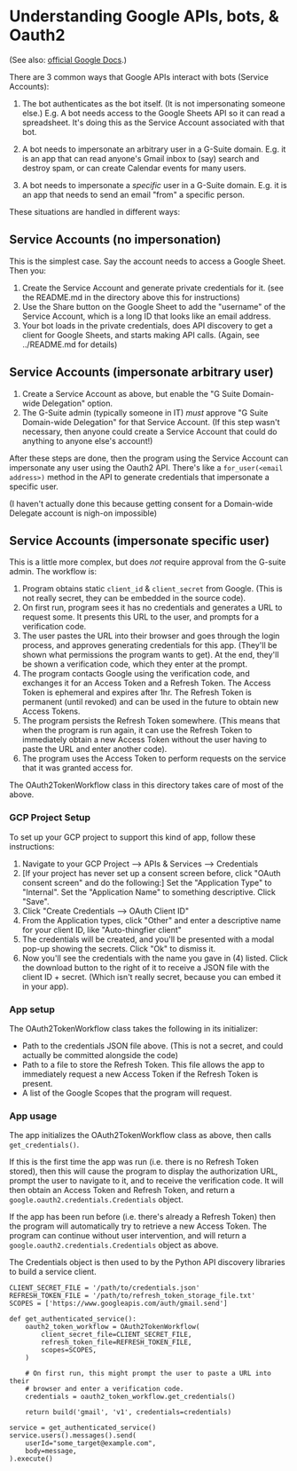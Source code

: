 # Understanding Google APIs, bots, & Oauth2

(See also: [official Google Docs](https://developers.google.com/api-client-library/python/auth/installed-app).)

There are 3 common ways that Google APIs interact with bots (Service Accounts):

1) The bot authenticates as the bot itself. (It is not impersonating someone else.)
   E.g. A bot needs access to the Google Sheets API so it can read a spreadsheet. It's doing
   this as the Service Account associated with that bot.

2) A bot needs to impersonate an arbitrary user in a G-Suite domain. E.g. it is an app that
   can read anyone's Gmail inbox to (say) search and destroy spam, or can create Calendar
   events for many users.

3) A bot needs to impersonate a _specific_ user in a G-Suite domain. E.g. it is an app that
   needs to send an email "from" a specific person.

These situations are handled in different ways:

## Service Accounts (no impersonation)

This is the simplest case. Say the account needs to access a Google Sheet. Then you:
1) Create the Service Account and generate private credentials for it. (see the README.md
   in the directory above this for instructions)
2) Use the Share button on the Google Sheet to add the "username" of the Service Account,
   which is a long ID that looks like an email address.
3) Your bot loads in the private credentials, does API discovery to get a client for
   Google Sheets, and starts making API calls. (Again, see ../README.md for details)

## Service Accounts (impersonate arbitrary user)

1) Create a Service Account as above, but enable the "G Suite Domain-wide Delegation" option.
2) The G-Suite admin (typically someone in IT) _must_ approve "G Suite Domain-wide Delegation"
   for that Service Account. (If this step wasn't necessary, then anyone could create a
   Service Account that could do anything to anyone else's account!)

After these steps are done, then the program using the Service Account can impersonate any
user using the Oauth2 API. There's like a `for_user(<email address>)` method in the API
to generate credentials that impersonate a specific user.

(I haven't actually done this because getting consent for a Domain-wide Delegate account
is nigh-on impossible)

## Service Accounts (impersonate specific user)

This is a little more complex, but does _not_ require approval from the G-suite admin. The
workflow is:

1) Program obtains static `client_id` & `client_secret` from Google. (This is not really
   secret, they can be embedded in the source code).
2) On first run, program sees it has no credentials and generates a URL to request some.
   It presents this URL to the user, and prompts for a verification code.
3) The user pastes the URL into their browser and goes through the login process, and
   approves generating credentials for this app. (They'll be shown what permissions the
   program wants to get). At the end, they'll be shown a verification code, which
   they enter at the prompt.
5) The program contacts Google using the verification code, and exchanges it for
   an Access Token and a Refresh Token. The Access Token is ephemeral and expires after
   1hr. The Refresh Token is permanent (until revoked) and can be used in the future
   to obtain new Access Tokens.
6) The program persists the Refresh Token somewhere. (This means that when the program
   is run again, it can use the Refresh Token to immediately obtain a new Access Token
   without the user having to paste the URL and enter another code).
7) The program uses the Access Token to perform requests on the service that it was
    granted access for.

The OAuth2TokenWorkflow class in this directory takes care of most of the above.


### GCP Project Setup

To set up your GCP project to support this kind of app, follow these instructions:

1) Navigate to your GCP Project --> APIs & Services --> Credentials
2) [If your project has never set up a consent screen before, click "OAuth consent screen"
   and do the following:]
   Set the "Application Type" to "Internal".
   Set the "Application Name" to something descriptive.
   Click "Save".
3) Click "Create Credentials --> OAuth Client ID"
4) From the Application types, click "Other" and enter a descriptive name for your client ID,
   like "Auto-thingfier client"
5) The credentials will be created, and you'll be presented with a modal pop-up showing the
   secrets. Click "Ok" to dismiss it.
6) Now you'll see the credentials with the name you gave in (4) listed. Click the download
   button to the right of it to receive a JSON file with the client ID + secret. (Which
   isn't really secret, because you can embed it in your app).

### App setup

The OAuth2TokenWorkflow class takes the following in its initializer:
* Path to the credentials JSON file above. (This is not a secret, and could actually be
  committed alongside the code)
* Path to a file to store the Refresh Token. This file allows the app to immediately
  request a new Access Token if the Refresh Token is present.
* A list of the Google Scopes that the program will request.

### App usage

The app initializes the OAuth2TokenWorkflow class as above, then calls `get_credentials()`.

If this is the first time the app was run (i.e. there is no Refresh Token stored), then
this will cause the program to display the authorization URL, prompt the user to navigate
to it, and to receive the verification code. It will then obtain an Access Token and
Refresh Token, and return a `google.oauth2.credentials.Credentials` object.

If the app has been run before (i.e. there's already a Refresh Token) then the program
will automatically try to retrieve a new Access Token. The program can continue without
user intervention, and will return a `google.oauth2.credentials.Credentials` object as
above.

The Credentials object is then used to by the Python API discovery libraries to build
a service client.


    CLIENT_SECRET_FILE = '/path/to/credentials.json'
	REFRESH_TOKEN_FILE = '/path/to/refresh_token_storage_file.txt'
	SCOPES = ['https://www.googleapis.com/auth/gmail.send']

	def get_authenticated_service():
		oauth2_token_workflow = OAuth2TokenWorkflow(
			client_secret_file=CLIENT_SECRET_FILE,
			refresh_token_file=REFRESH_TOKEN_FILE,
			scopes=SCOPES,
		)

		# On first run, this might prompt the user to paste a URL into their
        # browser and enter a verification code.
		credentials = oauth2_token_workflow.get_credentials()

		return build('gmail', 'v1', credentials=credentials)

    service = get_authenticated_service()
    service.users().messages().send(
		userId="some_target@example.com",
		body=message,
	).execute()
